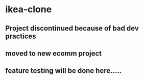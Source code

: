 # ikea-clone

## Project discontinued because of bad dev practices

## moved to new ecomm project

## feature testing will be done here.....
